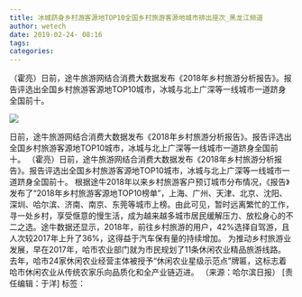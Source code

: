 ```yaml
---
title: 冰城跻身乡村游客源地TOP10全国乡村旅游客源地城市排出座次_黑龙江频道
author: wetech
date: 2019-02-24- 08:16
tags: 
categories: 
---
```

（霍亮）日前，途牛旅游网结合消费大数据发布《2018年乡村旅游分析报告》。报告评选出全国乡村旅游客源地TOP10城市，冰城与北上广深等一线城市一道跻身全国前十。
<!-- more -->
                
<img align="center" border="0" src="http://p2.ifengimg.com/a/2016/0810/204c433878d5cf9size1_w16_h16.png" />
                
            
日前，途牛旅游网结合消费大数据发布《2018年乡村旅游分析报告》。报告评选出全国乡村旅游客源地TOP10城市，冰城与北上广深等一线城市一道跻身全国前十。
（霍亮）日前，途牛旅游网结合消费大数据发布《2018年乡村旅游分析报告》。报告评选出全国乡村旅游客源地TOP10城市，冰城与北上广深等一线城市一道跻身全国前十。
根据途牛2018年以来乡村旅游客户预订城市分布情况，《报告》发布了“2018年乡村旅游客源地TOP10榜单”，上海、广州、天津、北京、沈阳、深圳、哈尔滨、济南、南京、东莞等城市上榜。由此可见，暂时远离繁忙的工作，寻一处乡村，享受惬意的慢生活，成为越来越多城市居民缓解压力、放松身心的不二之选。途牛数据还显示，2018年，前往乡村旅游的用户，42%选择自驾游，且人次较2017年上升了36%，这得益于汽车保有量的持续增加。
为推动乡村旅游业发展，早在2017年，哈市农业部门就为市民规划了11条休闲农业精品旅游线路。去年，哈市24家休闲农业经营主体被授予“休闲农业星级示范点”牌匾，这标志着哈市休闲农业从传统农家乐向品质化和全产业链迈进。
（来源：哈尔滨日报）
[责任编辑：于洋]
标签：
 
 
 
             
